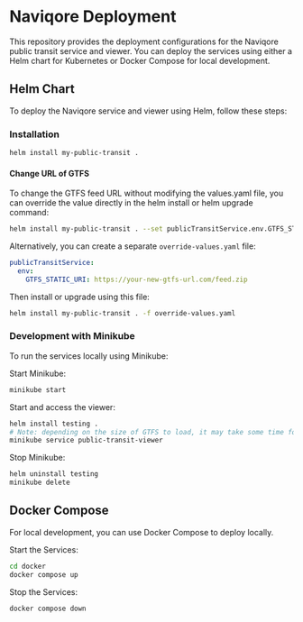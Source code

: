 # Naviqore Deployment

This repository provides the deployment configurations for the Naviqore public transit service and viewer. You can
deploy the services using either a Helm chart for Kubernetes or Docker Compose for local development.

## Helm Chart

To deploy the Naviqore service and viewer using Helm, follow these steps:

### Installation

```bash
helm install my-public-transit .
```

#### Change URL of GTFS

To change the GTFS feed URL without modifying the values.yaml file, you can override the value directly in the helm
install or helm upgrade command:

```bash
helm install my-public-transit . --set publicTransitService.env.GTFS_STATIC_URI=https://your-new-gtfs-url.com/feed.zip
```

Alternatively, you can create a separate `override-values.yaml` file:

```yaml
publicTransitService:
  env:
    GTFS_STATIC_URI: https://your-new-gtfs-url.com/feed.zip
```

Then install or upgrade using this file:

```bash
helm install my-public-transit . -f override-values.yaml
```

### Development with Minikube

To run the services locally using Minikube:

Start Minikube:

```bash
minikube start
```

Start and access the viewer:

```bash
helm install testing .
# Note: depending on the size of GTFS to load, it may take some time for the viewer to be availbale
minikube service public-transit-viewer
```

Stop Minikube:

```bash
helm uninstall testing
minikube delete
```

## Docker Compose

For local development, you can use Docker Compose to deploy locally.

Start the Services:

```bash
cd docker
docker compose up
```

Stop the Services:

```bash
docker compose down
```